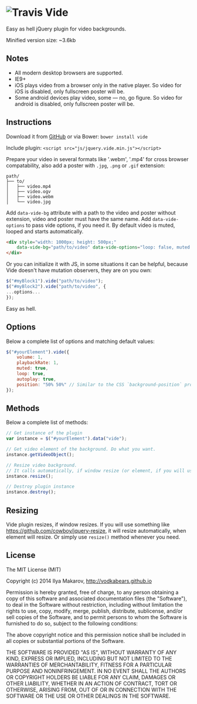 ![Travis](https://travis-ci.org/VodkaBears/Vide.svg?branch=master)
Vide
====

Easy as hell jQuery plugin for video backgrounds.

Minified version size: ~3.6kb

## Notes

* All modern desktop browsers are supported.
* IE9+
* iOS plays video from a browser only in the native player. So video for iOS is disabled, only fullscreen poster will be.
* Some android devices play video, some — no, go figure. So video for android is disabled, only fullscreen poster will be.

## Instructions

Download it from [GitHub](https://github.com/VodkaBears/Vide/archive/master.zip) or via Bower:
`bower install vide`

Include plugin: `<script src="js/jquery.vide.min.js"></script>`

Prepare your video in several formats like '.webm', '.mp4' for cross browser compatability, also add a poster with `.jpg`, `.png` or `.gif` extension:
```
path/
├── to/
│   ├── video.mp4
│   ├── video.ogv
│   ├── video.webm
│   └── video.jpg
```

Add `data-vide-bg` attribute with a path to the video and poster without extension, video and poster must have the same name. Add `data-vide-options` to pass vide options, if you need it. By default video is muted, looped and starts automatically.
```html
<div style="width: 1000px; height: 500px;"
    data-vide-bg="path/to/video" data-vide-options="loop: false, muted: false, position: 0% 0%">
</div>
```

Or you can initialize it with JS, in some situations it can be helpful, because Vide doesn't have mutation observers, they are on you own:
```js
$("#myBlock1").vide("path/to/video");
$("#myBlock2").vide("path/to/video", {
...options...
});
```

Easy as hell.

## Options

Below a complete list of options and matching default values:

```js
$("#yourElement").vide({
    volume: 1,
    playbackRate: 1,
    muted: true,
    loop: true,
    autoplay: true,
    position: "50% 50%" // Similar to the CSS `background-position` property
});
```

## Methods

Below a complete list of methods:

```js
// Get instance of the plugin
var instance = $("#yourElement").data("vide");

// Get video element of the background. Do what you want.
instance.getVideoObject();

// Resize video background.
// It calls automatically, if window resize (or element, if you will use something like https://github.com/cowboy/jquery-resize).
instance.resize();

// Destroy plugin instance
instance.destroy();
```

## Resizing

Vide plugin resizes, if window resizes. If you will use something like https://github.com/cowboy/jquery-resize, it will resize automatically, when element will resize. Or simply use `resize()` method whenever you need.

## License

The MIT License (MIT)

Copyright (c) 2014 Ilya Makarov, http://vodkabears.github.io

Permission is hereby granted, free of charge, to any person obtaining a copy
of this software and associated documentation files (the "Software"), to deal
in the Software without restriction, including without limitation the rights
to use, copy, modify, merge, publish, distribute, sublicense, and/or sell
copies of the Software, and to permit persons to whom the Software is
furnished to do so, subject to the following conditions:

The above copyright notice and this permission notice shall be included in all
copies or substantial portions of the Software.

THE SOFTWARE IS PROVIDED "AS IS", WITHOUT WARRANTY OF ANY KIND, EXPRESS OR
IMPLIED, INCLUDING BUT NOT LIMITED TO THE WARRANTIES OF MERCHANTABILITY,
FITNESS FOR A PARTICULAR PURPOSE AND NONINFRINGEMENT. IN NO EVENT SHALL THE
AUTHORS OR COPYRIGHT HOLDERS BE LIABLE FOR ANY CLAIM, DAMAGES OR OTHER
LIABILITY, WHETHER IN AN ACTION OF CONTRACT, TORT OR OTHERWISE, ARISING FROM,
OUT OF OR IN CONNECTION WITH THE SOFTWARE OR THE USE OR OTHER DEALINGS IN THE
SOFTWARE.
